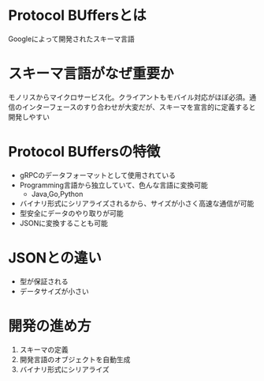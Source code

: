 # Protocol BUffersとは
Googleによって開発されたスキーマ言語

# スキーマ言語がなぜ重要か
モノリスからマイクロサービス化。クライアントもモバイル対応がほぼ必須。通信のインターフェースのすり合わせが大変だが、スキーマを宣言的に定義すると開発しやすい

# Protocol BUffersの特徴
- gRPCのデータフォーマットとして使用されている
- Programming言語から独立していて、色んな言語に変換可能
  - Java,Go,Python
- バイナリ形式にシリアライズされるから、サイズが小さく高速な通信が可能
- 型安全にデータのやり取りが可能
- JSONに変換することも可能

# JSONとの違い
- 型が保証される
- データサイズが小さい

# 開発の進め方
1. スキーマの定義
2. 開発言語のオブジェクトを自動生成
3. バイナリ形式にシリアライズ